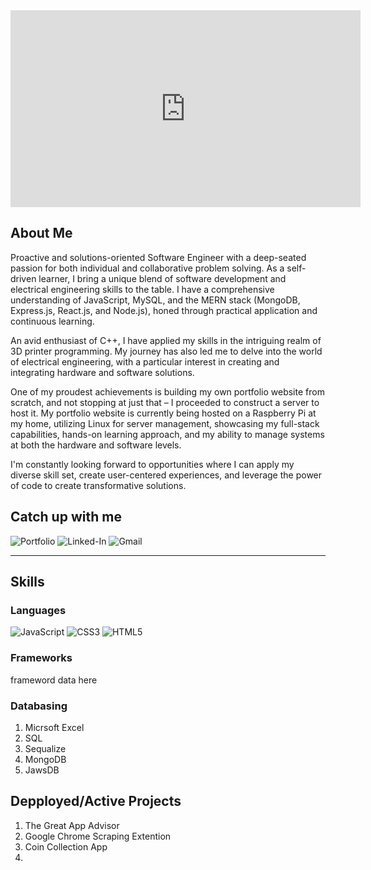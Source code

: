 
<iframe width="560" height="315" src="https://www.youtube.com/embed/TSwYoXp7mXM?loop=1&playlist=TSwYoXp7mXM" frameborder="0" allow="autoplay; encrypted-media"></iframe>


## About Me

Proactive and solutions-oriented Software Engineer with a deep-seated passion for both individual and collaborative problem solving. As a self-driven learner, I bring a unique blend of software development and electrical engineering skills to the table. I have a comprehensive understanding of JavaScript, MySQL, and the MERN stack (MongoDB, Express.js, React.js, and Node.js), honed through practical application and continuous learning.

An avid enthusiast of C++, I have applied my skills in the intriguing realm of 3D printer programming. My journey has also led me to delve into the world of electrical engineering, with a particular interest in creating and integrating hardware and software solutions.

One of my proudest achievements is building my own portfolio website from scratch, and not stopping at just that – I proceeded to construct a server to host it. My portfolio website is currently being hosted on a Raspberry Pi at my home, utilizing Linux for server management, showcasing my full-stack capabilities, hands-on learning approach, and my ability to manage systems at both the hardware and software levels.

I'm constantly looking forward to opportunities where I can apply my diverse skill set, create user-centered experiences, and leverage the power of code to create transformative solutions.
<br>

## Catch up with me


![Portfolio](https://img.shields.io/badge/Portfolio-%23000000.svg?style=for-the-badge&logo=firefox&logoColor=#FF7139)
![Linked-In](https://img.shields.io/badge/LinkedIn-0077B5?style=for-the-badge&logo=linkedin&logoColor=white)
![Gmail](https://img.shields.io/badge/Gmail-D14836?style=for-the-badge&logo=gmail&logoColor=white)

---


## Skills


### Languages

![JavaScript](https://img.shields.io/badge/javascript-%23323330.svg?style=for-the-badge&logo=javascript&logoColor=%23F7DF1E)
![CSS3](https://img.shields.io/badge/css3-%231572B6.svg?style=for-the-badge&logo=css3&logoColor=white)
![HTML5](https://img.shields.io/badge/html5-%23E34F26.svg?style=for-the-badge&logo=html5&logoColor=white)


### Frameworks
frameword data here

###

### Databasing

1.  Micrsoft Excel
2.  SQL
3.  Sequalize
4.  MongoDB
5.  JawsDB


## Depployed/Active Projects

1. The Great App Advisor
2. Google Chrome Scraping Extention
3. Coin Collection App
4. 

<!--
**Peterksharma/peterksharma** is a ✨ _special_ ✨ repository because its `README.md` (this file) appears on your GitHub profile.

Here are some ideas to get you started:

- 🔭 I’m currently working on ...
- 🌱 I’m currently learning ...
- 👯 I’m looking to collaborate on ...
- 🤔 I’m looking for help with ...
- 💬 Ask me about ...
- 📫 How to reach me: ...
- 😄 Pronouns: ...
- ⚡ Fun fact: ...
-->
